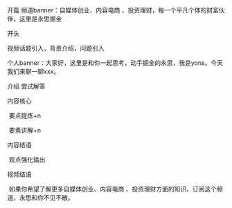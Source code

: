 开篇
频道banner：自媒体创业、内容电商 、投资理财，每一个平凡个体的财富伙伴，这里是永思掘金



开头

视频话题引入，背景介绍，问题引入

个人banner：大家好，这里是和你一起思考，动手掘金的永思，我是yons。今天我们来聊一聊xxx。



介绍
尝试解答



内容核心

​	要点提炼+n

​    要素讲解+n



内容结语

​     观点强化输出

视频结语

​	 如果你希望了解更多自媒体创业、内容电商 、投资理财方面的知识，订阅这个频道，永思和你不见不散。

​	

